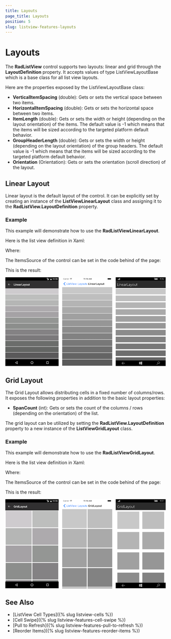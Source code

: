 ```yaml
---
title: Layouts
page_title: Layouts
position: 5
slug: listview-features-layouts
---
```


# Layouts

The **RadListView** control supports two layouts: linear and grid through the **LayoutDefinition** property. It accepts values of type ListViewLayoutBase which is a base class for all list view layouts. 

Here are the properties exposed by the ListViewLayoutBase class: 

- **VerticalItemSpacing** (double): Gets or sets the vertical space between two items.
- **HorizontalItemSpacing** (double): Gets or sets the horizontal space between two items.
- **ItemLength** (double): Gets or sets the width or height (depending on the layout orientation) of the items. The default value is -1 which means that the items will be sized according to the targeted platform default behavior.
- **GroupHeaderLength** (double): Gets or sets the width or height (depending on the layout orientation) of the group headers. The default value is -1 which means that the items will be sized according to the targeted platform default behavior.
- **Orientation** (Orientation): Gets or sets the orientation (scroll direction) of the layout.

## Linear Layout

Linear layout is the default layout of the control. It can be explicitly set by creating an instance of the **ListViewLinearLayout** class and assigning it to the **RadListView.LayoutDefinition** property.

### Example

This example will demonstrate how to use the **RadListViewLinearLayout**.

Here is the list view definition in Xaml:

<snippet id='listview-layouts-linearlayout-listview'/>

Where:

<snippet id='xmlns-teleriklistview'/>

The ItemsSource of the control can be set in the code behind of the page:

<snippet id='listview-layouts-linearlayout-source'/>

This is the result:

![Linear Vertical](images/listview-layouts-linear.png)

## Grid Layout

The Grid Layout allows distributing cells in a fixed number of columns/rows. It exposes the following properties in addition to the basic layout properties:

- **SpanCount** (int): Gets or sets the count of the columns / rows (depending on the orientation) of the list. 

The grid layout can be utilized by setting the **RadListView.LayoutDefinition** property to a new instance of the **ListViewGridLayout** class.

### Example

This example will demonstrate how to use the **RadListViewGridLayout**.

Here is the list view definition in Xaml:

<snippet id='listview-layouts-gridlayout-listview'/>

Where:

<snippet id='xmlns-teleriklistview'/>

The ItemsSource of the control can be set in the code behind of the page:

<snippet id='listview-layouts-gridlayout-source'/>

This is the result:

![Linear Vertical](images/listview-layouts-grid.png)

## See Also

- [ListView Cell Types]({% slug listview-cells %})
- [Cell Swipe]({% slug listview-features-cell-swipe %})
- [Pull to Refresh]({% slug listview-features-pull-to-refresh %})
- [Reorder Items]({% slug listview-features-reorder-items %})